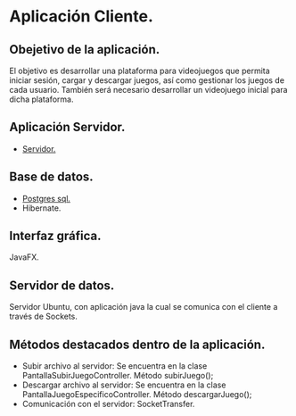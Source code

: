 # Aplicación Cliente.

## Obejetivo de la aplicación.

El objetivo es desarrollar una plataforma para videojuegos que permita iniciar sesión, cargar y descargar juegos, así como gestionar los juegos de cada usuario. También será necesario desarrollar un videojuego inicial para dicha plataforma.

## Aplicación Servidor.

* [Servidor.](https://gitlab.com/iesaglinformatica/curso_22_23/reto_dam2/equipo1/cliente_servidor/servidor)

## Base de datos.
* [Postgres sql.](https://gitlab.com/iesaglinformatica/curso_22_23/reto_dam2/equipo1/cliente_servidor/cliente/-/blob/main/Sql/Postgresql_bd_mysteam.sql)
* Hibernate.

## Interfaz gráfica.
JavaFX.

## Servidor de datos.
Servidor Ubuntu, con aplicación java la cual se comunica con el cliente a través de Sockets. 

## Métodos destacados dentro de la aplicación.

* Subir archivo al servidor: Se encuentra en la clase PantallaSubirJuegoController. Método subirJuego();
* Descargar archivo al servidor:  Se encuentra en la clase PantallaJuegoEspecificoController. Método descargarJuego();
* Comunicación con el servidor: SocketTransfer.
